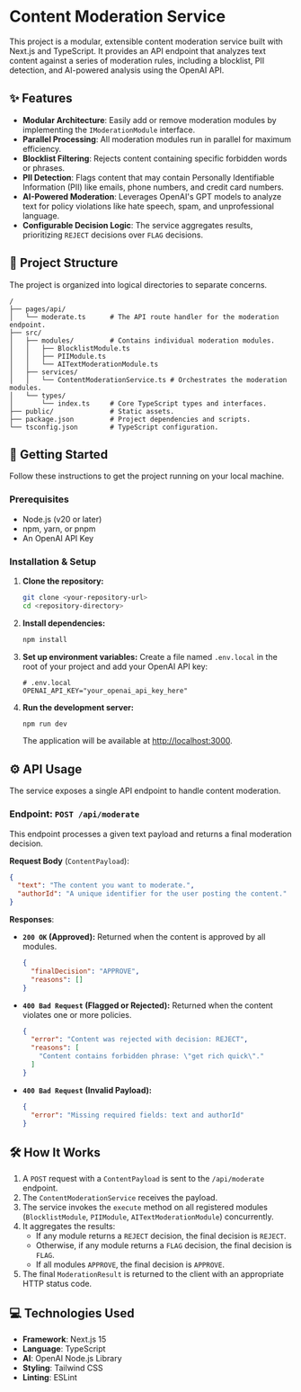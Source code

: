 # Content Moderation Service

This project is a modular, extensible content moderation service built with Next.js and TypeScript. It provides an API endpoint that analyzes text content against a series of moderation rules, including a blocklist, PII detection, and AI-powered analysis using the OpenAI API.

## ✨ Features

-   **Modular Architecture**: Easily add or remove moderation modules by implementing the `IModerationModule` interface.
-   **Parallel Processing**: All moderation modules run in parallel for maximum efficiency.
-   **Blocklist Filtering**: Rejects content containing specific forbidden words or phrases.
-   **PII Detection**: Flags content that may contain Personally Identifiable Information (PII) like emails, phone numbers, and credit card numbers.
-   **AI-Powered Moderation**: Leverages OpenAI's GPT models to analyze text for policy violations like hate speech, spam, and unprofessional language.
-   **Configurable Decision Logic**: The service aggregates results, prioritizing `REJECT` decisions over `FLAG` decisions.

## 📂 Project Structure

The project is organized into logical directories to separate concerns.

```
/
├── pages/api/
│   └── moderate.ts      # The API route handler for the moderation endpoint.
├── src/
│   ├── modules/         # Contains individual moderation modules.
│   │   ├── BlocklistModule.ts
│   │   ├── PIIModule.ts
│   │   └── AITextModerationModule.ts
│   ├── services/
│   │   └── ContentModerationService.ts # Orchestrates the moderation modules.
│   └── types/
│       └── index.ts     # Core TypeScript types and interfaces.
├── public/              # Static assets.
├── package.json         # Project dependencies and scripts.
└── tsconfig.json        # TypeScript configuration.
```

## 🚀 Getting Started

Follow these instructions to get the project running on your local machine.

### Prerequisites

-   Node.js (v20 or later)
-   npm, yarn, or pnpm
-   An OpenAI API Key

### Installation & Setup

1.  **Clone the repository:**
    ```bash
    git clone <your-repository-url>
    cd <repository-directory>
    ```

2.  **Install dependencies:**
    ```bash
    npm install
    ```

3.  **Set up environment variables:**
    Create a file named `.env.local` in the root of your project and add your OpenAI API key:

    ```env
    # .env.local
    OPENAI_API_KEY="your_openai_api_key_here"
    ```

4.  **Run the development server:**
    ```bash
    npm run dev
    ```
    The application will be available at [http://localhost:3000](http://localhost:3000).

## ⚙️ API Usage

The service exposes a single API endpoint to handle content moderation.

### Endpoint: `POST /api/moderate`

This endpoint processes a given text payload and returns a final moderation decision.

**Request Body** (`ContentPayload`):

```json
{
  "text": "The content you want to moderate.",
  "authorId": "A unique identifier for the user posting the content."
}
```

**Responses**:

-   **`200 OK` (Approved):** Returned when the content is approved by all modules.
    ```json
    {
      "finalDecision": "APPROVE",
      "reasons": []
    }
    ```
-   **`400 Bad Request` (Flagged or Rejected):** Returned when the content violates one or more policies.
    ```json
    {
      "error": "Content was rejected with decision: REJECT",
      "reasons": [
        "Content contains forbidden phrase: \"get rich quick\"."
      ]
    }
    ```
-   **`400 Bad Request` (Invalid Payload):**
    ```json
    {
      "error": "Missing required fields: text and authorId"
    }
    ```

## 🛠️ How It Works

1.  A `POST` request with a `ContentPayload` is sent to the `/api/moderate` endpoint.
2.  The `ContentModerationService` receives the payload.
3.  The service invokes the `execute` method on all registered modules (`BlocklistModule`, `PIIModule`, `AITextModerationModule`) concurrently.
4.  It aggregates the results:
    -   If any module returns a `REJECT` decision, the final decision is `REJECT`.
    -   Otherwise, if any module returns a `FLAG` decision, the final decision is `FLAG`.
    -   If all modules `APPROVE`, the final decision is `APPROVE`.
5.  The final `ModerationResult` is returned to the client with an appropriate HTTP status code.

## 💻 Technologies Used

-   **Framework**: Next.js 15
-   **Language**: TypeScript
-   **AI**: OpenAI Node.js Library
-   **Styling**: Tailwind CSS
-   **Linting**: ESLint